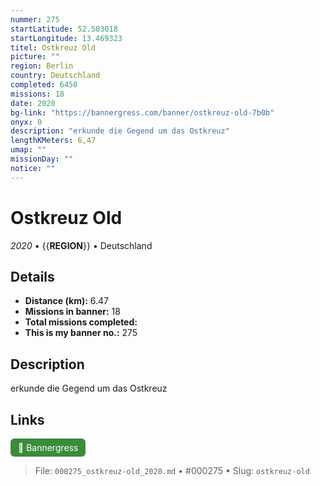 ```yaml
---
nummer: 275
startLatitude: 52.503018
startLongitude: 13.469323
titel: Ostkreuz Old
picture: ""
region: Berlin
country: Deutschland
completed: 6450
missions: 18
date: 2020
bg-link: "https://bannergress.com/banner/ostkreuz-old-7b0b"
onyx: 0
description: "erkunde die Gegend um das Ostkreuz"
lengthKMeters: 6,47
umap: ""
missionDay: ""
notice: ""
---
```

# Ostkreuz Old

*2020* • {{__REGION__}} • Deutschland





## Details
- **Distance (km):** 6.47
- **Missions in banner:** 18
- **Total missions completed:** 
- **This is my banner no.:** 275



## Description
erkunde die Gegend um das Ostkreuz



## Links
<a href="https://bannergress.com/banner/ostkreuz-old-7b0b" target="_blank" style="display:inline-block;margin-right:8px;padding:6px 12px;background:#3c8b3c;color:#fff;text-decoration:none;border-radius:6px;">🔗 Bannergress</a>



> File: `000275_ostkreuz-old_2020.md` • #000275 • Slug: `ostkreuz-old`
